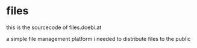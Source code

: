 files
=====

this is the sourcecode of files.doebi.at

a simple file management platform i needed to distribute files to the public
